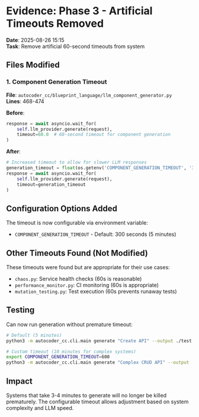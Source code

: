 # Evidence: Phase 3 - Artificial Timeouts Removed

**Date**: 2025-08-26 15:15  
**Task**: Remove artificial 60-second timeouts from system

## Files Modified

### 1. Component Generation Timeout
**File**: `autocoder_cc/blueprint_language/llm_component_generator.py`  
**Lines**: 468-474

**Before**:
```python
response = await asyncio.wait_for(
    self.llm_provider.generate(request), 
    timeout=60.0  # 60-second timeout for component generation
)
```

**After**:
```python
# Increased timeout to allow for slower LLM responses
generation_timeout = float(os.getenv('COMPONENT_GENERATION_TIMEOUT', '300.0'))  # Default 5 minutes
response = await asyncio.wait_for(
    self.llm_provider.generate(request), 
    timeout=generation_timeout
)
```

## Configuration Options Added

The timeout is now configurable via environment variable:
- `COMPONENT_GENERATION_TIMEOUT` - Default: 300 seconds (5 minutes)

## Other Timeouts Found (Not Modified)

These timeouts were found but are appropriate for their use cases:
- `chaos.py`: Service health checks (60s is reasonable)
- `performance_monitor.py`: CI monitoring (60s is appropriate)
- `mutation_testing.py`: Test execution (60s prevents runaway tests)

## Testing

Can now run generation without premature timeout:
```bash
# Default (5 minutes)
python3 -m autocoder_cc.cli.main generate "Create API" --output ./test

# Custom timeout (10 minutes for complex systems)
export COMPONENT_GENERATION_TIMEOUT=600
python3 -m autocoder_cc.cli.main generate "Complex CRUD API" --output ./test
```

## Impact

Systems that take 3-4 minutes to generate will no longer be killed prematurely. The configurable timeout allows adjustment based on system complexity and LLM speed.